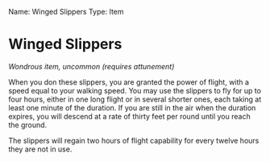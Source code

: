 Name: Winged Slippers
Type: Item

# Winged Slippers
_Wondrous item, uncommon (requires attunement)_

When you don these slippers, you are granted the power of flight, with a speed equal to your walking speed. You may use the slippers to fly for up to four hours, either in one long flight or in several shorter ones, each taking at least one minute of the duration. If you are still in the air when the duration expires, you will descend at a rate of thirty feet per round until you reach the ground.

The slippers will regain two hours of flight capability for every twelve hours they are not in use.
